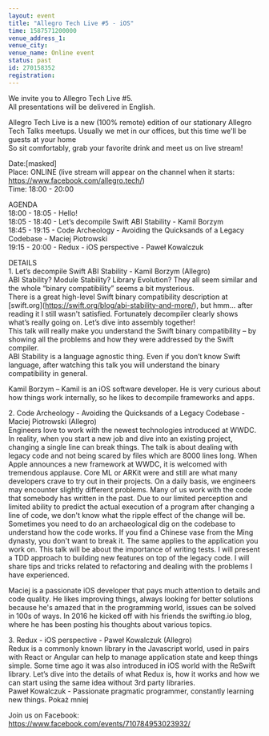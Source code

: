```yaml
---
layout: event
title: "Allegro Tech Live #5 - iOS"
time: 1587571200000
venue_address_1: 
venue_city: 
venue_name: Online event
status: past
id: 270158352
registration: 
---
```


<p>We invite you to Allegro Tech Live #5.<br />All presentations will be delivered in English.</p>
<p>Allegro Tech Live is a new (100% remote) edition of our stationary Allegro Tech Talks meetups. Usually we met in our offices, but this time we'll be guests at your home<br />So sit comfortably, grab your favorite drink and meet us on live stream!</p>
<p>Date:[masked]<br />Place: ONLINE (live stream will appear on the channel when it starts: <a href="https://www.facebook.com/allegro.tech/" class="linkified">https://www.facebook.com/allegro.tech/</a>)<br />Time: 18:00 - 20:00</p>
<p>AGENDA<br />18:00 - 18:05 - Hello!<br />18:05 - 18:40 - Let’s decompile Swift ABI Stability - Kamil Borzym<br />18:45 - 19:15 - Code Archeology - Avoiding the Quicksands of a Legacy Codebase - Maciej Piotrowski<br />19:15 - 20:00 - Redux - iOS perspective - Paweł Kowalczuk</p>
<p>DETAILS<br />1. Let’s decompile Swift ABI Stability - Kamil Borzym (Allegro)<br />ABI Stability? Module Stability? Library Evolution? They all seem similar and the whole “binary compatibility” seems a bit mysterious.<br />There is a great high-level Swift binary compatibility description at [swift.org](<a href="https://swift.org/blog/abi-stability-and-more/" class="linkified">https://swift.org/blog/abi-stability-and-more/</a>), but hmm… after reading it I still wasn't satisfied. Fortunately decompiler clearly shows what’s really going on. Let’s dive into assembly together!<br />This talk will really make you understand the Swift binary compatibility – by showing all the problems and how they were addressed by the Swift compiler.<br />ABI Stability is a language agnostic thing. Even if you don’t know Swift language, after watching this talk you will understand the binary compatibility in general.</p>
<p>Kamil Borzym – Kamil is an iOS software developer. He is very curious about how things work internally, so he likes to decompile frameworks and apps.</p>
<p>2. Code Archeology - Avoiding the Quicksands of a Legacy Codebase - Maciej Piotrowski (Allegro)<br />Engineers love to work with the newest technologies introduced at WWDC. In reality, when you start a new job and dive into an existing project, changing a single line can break things. The talk is about dealing with legacy code and not being scared by files which are 8000 lines long. When Apple announces a new framework at WWDC, it is welcomed with tremendous applause. Core ML or ARKit were and still are what many developers crave to try out in their projects. On a daily basis, we engineers may encounter slightly different problems. Many of us work with the code that somebody has written in the past. Due to our limited perception and limited ability to predict the actual execution of a program after changing a line of code, we don't know what the ripple effect of the change will be. Sometimes you need to do an archaeological dig on the codebase to understand how the code works. If you find a Chinese vase from the Ming dynasty, you don't want to break it. The same applies to the application you work on. This talk will be about the importance of writing tests. I will present a TDD approach to building new features on top of the legacy code. I will share tips and tricks related to refactoring and dealing with the problems I have experienced.</p>
<p>Maciej is a passionate iOS developer that pays much attention to details and code quality. He likes improving things, always looking for better solutions because he's amazed that in the programming world, issues can be solved in 100s of ways. In 2016 he kicked off with his friends the swifting.io blog, where he has been posting his thoughts about various topics.</p>
<p>3. Redux - iOS perspective - Paweł Kowalczuk (Allegro)<br />Redux is a commonly known library in the Javascript world, used in pairs with React or Angular can help to manage application state and keep things simple. Some time ago it was also introduced in iOS world with the ReSwift library. Let’s dive into the details of what Redux is, how it works and how we can start using the same idea without 3rd party libraries.<br />Paweł Kowalczuk - Passionate pragmatic programmer, constantly learning new things. Pokaż mniej</p>
<p>Join us on Facebook:<br /><a href="https://www.facebook.com/events/710784953023932/" class="linkified">https://www.facebook.com/events/710784953023932/</a></p>
